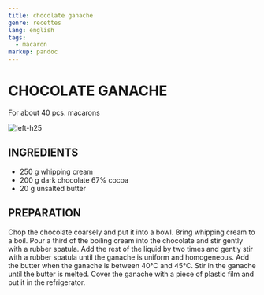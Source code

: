 ```yaml
---
title: chocolate ganache
genre: recettes
lang: english
tags:
  - macaron
markup: pandoc
---
```


# CHOCOLATE GANACHE

For about 40 pcs. macarons

![](/home/fred/.repo/traductions/recettes/images/macaron_chocolat.jpg "left-h25")

## INGREDIENTS


- 250 g whipping cream
- 200 g dark chocolate 67% cocoa
- 20 g unsalted butter

## PREPARATION

Chop the chocolate coarsely and put it into a bowl.
Bring whipping cream to a boil.
Pour a third of the boiling cream into the chocolate and stir gently with a rubber spatula.
Add the rest of the liquid by two times and gently stir with a rubber spatula until the ganache is uniform and homogeneous.
Add the butter when the ganache is between 40°C and 45°C.
Stir in the ganache until the butter is melted.
Cover the ganache with a piece of plastic film and put it in the refrigerator.

